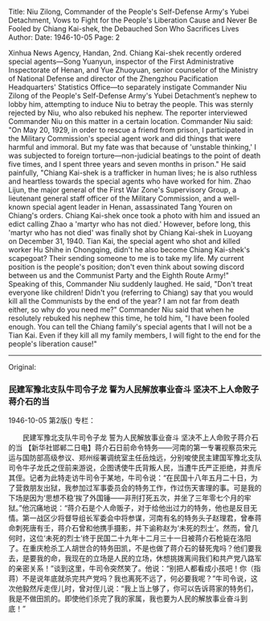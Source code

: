 Title: Niu Zilong, Commander of the People's Self-Defense Army's Yubei Detachment, Vows to Fight for the People's Liberation Cause and Never Be Fooled by Chiang Kai-shek, the Debauched Son Who Sacrifices Lives
Author:
Date: 1946-10-05
Page: 2

Xinhua News Agency, Handan, 2nd. Chiang Kai-shek recently ordered special agents—Song Yuanyun, inspector of the First Administrative Inspectorate of Henan, and Yue Zhuoyuan, senior counselor of the Ministry of National Defense and director of the Zhengzhou Pacification Headquarters' Statistics Office—to separately instigate Commander Niu Zilong of the People's Self-Defense Army's Yubei Detachment’s nephew to lobby him, attempting to induce Niu to betray the people. This was sternly rejected by Niu, who also rebuked his nephew. The reporter interviewed Commander Niu on this matter in a certain location. Commander Niu said: "On May 20, 1929, in order to rescue a friend from prison, I participated in the Military Commission's special agent work and did things that were harmful and immoral. But my fate was that because of 'unstable thinking,' I was subjected to foreign torture—non-judicial beatings to the point of death five times, and I spent three years and seven months in prison." He said painfully, "Chiang Kai-shek is a trafficker in human lives; he is also ruthless and heartless towards the special agents who have worked for him. Zhao Lijun, the major general of the First War Zone's Supervisory Group, a lieutenant general staff officer of the Military Commission, and a well-known special agent leader in Henan, assassinated Tang Youren on Chiang's orders. Chiang Kai-shek once took a photo with him and issued an edict calling Zhao a 'martyr who has not died.' However, before long, this 'martyr who has not died' was finally shot by Chiang Kai-shek in Luoyang on December 31, 1940. Tian Kai, the special agent who shot and killed worker Hu Shihe in Chongqing, didn't he also become Chiang Kai-shek's scapegoat? Their sending someone to me is to take my life. My current position is the people's position; don't even think about sowing discord between us and the Communist Party and the Eighth Route Army!" Speaking of this, Commander Niu suddenly laughed. He said, "Don't treat everyone like children! Didn't you (referring to Chiang) say that you would kill all the Communists by the end of the year? I am not far from death either, so why do you need me?" Commander Niu said that when he resolutely rebuked his nephew this time, he told him, "I have been fooled enough. You can tell the Chiang family's special agents that I will not be a Tian Kai. Even if they kill all my family members, I will fight to the end for the people's liberation cause!"



<hr /> 

Original: 


### 民建军豫北支队牛司令子龙  誓为人民解放事业奋斗  坚决不上人命败子蒋介石的当

1946-10-05
第2版()
专栏：

　　民建军豫北支队牛司令子龙
    誓为人民解放事业奋斗
    坚决不上人命败子蒋介石的当
    【新华社邯郸二日电】蒋介石日前命令特务——河南的第一专署视察员宋元运与国防部高级参议、郑州绥署调统室主任岳烛远，分别唆使民主建国军豫北支队司令牛子龙氏之侄前来游说，企图诱使牛氏背叛人民，当遭牛氏严正拒绝，并责斥其侄。记者为此特走访牛司令于某地，牛司令说：“在民国十八年五月二十日，为了营救朋友出狱，我参加过军事委员会的特务工作，作过伤天害理的事。可是我的下场是因为‘思想不稳’挨了外国锤——非刑打死五次，并坐了三年零七个月的牢狱。”他沉痛地说：“蒋介石是个人命贩子，对于给他出过力的特务，他也是反目无情。第一战区少将督导组长军委会中将参谋，河南有名的特务头子赵理君，曾奉蒋命刺死唐有壬，蒋介石曾和他携手摄影，并下谕称赵为‘未死的烈士’。然而，曾几何时，这位‘未死的烈士’终于民国二十九年十二月三十一日被蒋介石枪毙在洛阳了。在重庆枪杀工人胡世合的特务田凯，不是也做了蒋介石的替死鬼吗？他们要我去，是要我的命，我现在的立场是人民的立场，休想挑拨离间我们和共产党八路军的亲密关系！”谈到这里，牛司令突然笑了。他说：“别把人都看成小孩吧！你（指蒋）不是说年底就杀完共产党吗？我也离死不远了，何必要我呢？”牛司令说，这次他毅然斥走侄儿时，曾对侄儿说：“我上当上够了，你可以告诉蒋家的特务们，我是不做田凯的。即使他们杀完了我的家属，我也要为人民的解放事业奋斗到底！”
